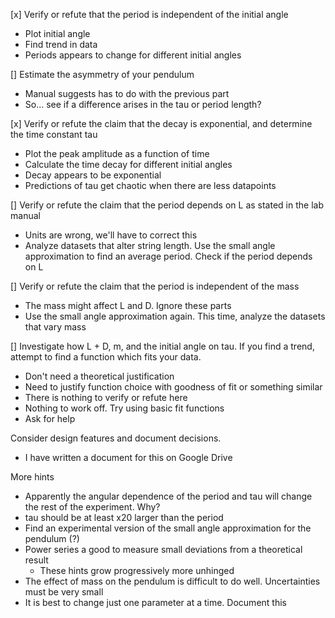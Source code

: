 [x] Verify or refute that the period is independent of the initial angle
- Plot initial angle
- Find trend in data
- Periods appears to change for different initial angles

[] Estimate the asymmetry of your pendulum
- Manual suggests has to do with the previous part
- So... see if a difference arises in the tau or period length?

[x] Verify or refute the claim that the decay is exponential, and determine the time constant tau
- Plot the peak amplitude as a function of time
- Calculate the time decay for different initial angles
- Decay appears to be exponential
- Predictions of tau get chaotic when there are less datapoints

[] Verify or refute the claim that the period depends on L as stated in the lab manual
- Units are wrong, we'll have to correct this
- Analyze datasets that alter string length. Use the small angle approximation to find an average period. Check if the period depends on L

[] Verify or refute the claim that the period is independent of the mass
- The mass might affect L and D. Ignore these parts
- Use the small angle approximation again. This time, analyze the datasets that vary mass

[] Investigate how L + D, m, and the initial angle on tau. If you find a trend, attempt to find a function which fits your data.
- Don't need a theoretical justification
- Need to justify function choice with goodness of fit or something similar
- There is nothing to verify or refute here
- Nothing to work off. Try using basic fit functions
- Ask for help

Consider design features and document decisions.
- I have written a document for this on Google Drive

More hints
- Apparently the angular dependence of the period and tau will change the rest of the experiment. Why?
- tau should be at least x20 larger than the period
- Find an experimental version of the small angle approximation for the pendulum (?)
- Power series a good to measure small deviations from a theoretical result
	- These hints grow progressively more unhinged
- The effect of mass on the pendulum is difficult to do well. Uncertainties must be very small
- It is best to change just one parameter at a time. Document this

